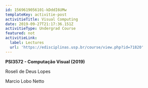 ```yaml
---
id: 1569619056101-kDddI6UMw
templateKey: activitie-post
activitieTitle: Visual Computing
date: 2019-09-27T21:17:36.151Z
activitieType: Undergrad Course
featured: not
activitieLink:
  label: Lectures
  url: 'https://edisciplinas.usp.br/course/view.php?id=71820'
---
```

**PSI3572 - Computação Visual (2019)**

Roseli de Deus Lopes

Marcio Lobo Netto
